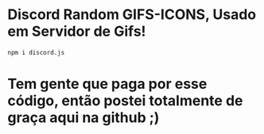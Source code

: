 # Discord Random GIFS-ICONS, Usado em Servidor de Gifs!

```npm i discord.js```

# Tem gente que paga por esse código, então postei totalmente de graça aqui na github ;)

